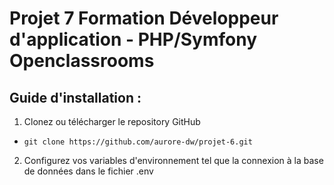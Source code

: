 # Projet 7 Formation Développeur d'application - PHP/Symfony Openclassrooms

## Guide d'installation :

1. Clonez ou télécharger le repository GitHub

- `git clone https://github.com/aurore-dw/projet-6.git`

2. Configurez vos variables d'environnement tel que la connexion à la base de données dans le fichier .env
